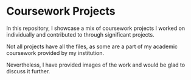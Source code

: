 # Coursework Projects

In this repository, I showcase a mix of coursework projects I worked on individually and contributed to through significant projects. 

Not all projects have all the files, as some are a part of my academic coursework provided by my institution.

Nevertheless, I have provided images of the work and would be glad to discuss it further.
